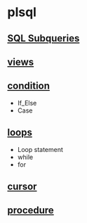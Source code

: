 # plsql
## [SQL Subqueries](https://github.com/rehamessa/plsql/tree/main/subquerie)
## [views](https://github.com/rehamessa/plsql/tree/main/views)
## [condition](https://github.com/rehamessa/plsql/tree/main/condition_statement)
* If_Else 
* Case
## [loops](https://github.com/rehamessa/plsql/tree/main/loops)
* Loop statement
* while
* for
## [cursor](https://github.com/rehamessa/plsql/tree/main/loops)
## [procedure](https://github.com/rehamessa/plsql/tree/main/loops)
